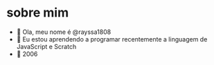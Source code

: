 # sobre mim 

- 👋 Ola, meu nome é @rayssa1808
- 🌱 Eu estou aprendendo a programar recentemente a linguagem de JavaScript e Scratch
- 💞️  2006

<!---
rayssa1808/rayssa1808 is a ✨ special ✨ repository because its `README.md` (this file) appears on your GitHub profile.
You can click the Preview link to take a look at your changes.
--->
